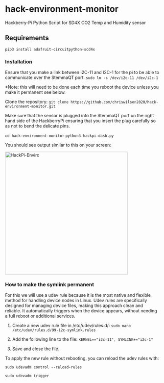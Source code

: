 # hack-environment-monitor
Hackberry-Pi Python Script for SD4X CO2 Temp and Humidity sensor

## Requirements
`pip3 install adafruit-circuitpython-scd4x`

### Installation

Ensure that you make a link between I2C-11 and I2C-1 for the pi to be able to communicate over the StemmaQT port.
`sudo ln -s /dev/i2c-11 /dev/i2c-1`

*Note: this will need to be done each time you reboot the device unless you make it permanent see below.

Clone the repository:
`git clone https://github.com/chriswilson2020/hack-environment-monitor.git`

Make sure that the sensor is plugged into the StemmaQT port on the right hand side of the HackberryPi ensuring that you insert the plug carefully so as not to bend the delicate pins. 

`cd hack-environment-monitor`
`python3 hackpi-dash.py`

You should see output similar to this on your screen:

<img src="https://github.com/user-attachments/assets/7cad9ce5-5ee3-43cd-a6ab-06cffe5b4862" alt="HackPi-Enviro" width="400">



### How to make the symlink permanent
For this we will use a udev rule because it is the most native and flexible method for handling device nodes in Linux.
Udev rules are specifically designed for managing device files, making this approach clean and reliable.
It automatically triggers when the device appears, without needing a full reboot or additional services.

1. Create a new udev rule file in /etc/udev/rules.d/: `sudo nano /etc/udev/rules.d/99-i2c-symlink.rules`

2. Add the following line to the file: `KERNEL=="i2c-11", SYMLINK+="i2c-1"`

3. Save and close the file.

To apply the new rule without rebooting, you can reload the udev rules with:

`sudo udevadm control --reload-rules`

`sudo udevadm trigger`


